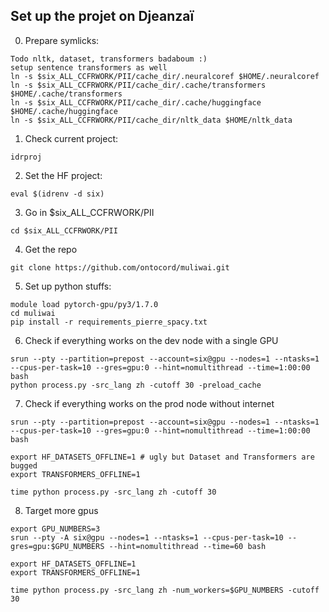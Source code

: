 ## Set up the projet on Djeanzaï

0. Prepare symlicks:

 ```
Todo nltk, dataset, transformers badaboum :)
setup sentence transformers as well
ln -s $six_ALL_CCFRWORK/PII/cache_dir/.neuralcoref $HOME/.neuralcoref
ln -s $six_ALL_CCFRWORK/PII/cache_dir/.cache/transformers $HOME/.cache/transformers
ln -s $six_ALL_CCFRWORK/PII/cache_dir/.cache/huggingface $HOME/.cache/huggingface
ln -s $six_ALL_CCFRWORK/PII/cache_dir/nltk_data $HOME/nltk_data

 ```

1. Check current project:
 ```
idrproj
 ```
2. Set the HF project:
 ```
eval $(idrenv -d six)
 ```
3. Go in $six_ALL_CCFRWORK/PII
 ```
cd $six_ALL_CCFRWORK/PII 
 ```
4. Get the repo
 ```
git clone https://github.com/ontocord/muliwai.git
 ```

5. Set up python stuffs:
 ```
module load pytorch-gpu/py3/1.7.0 
cd muliwai
pip install -r requirements_pierre_spacy.txt
 ```
 
6. Check if everything works on the dev node with a single GPU
 ```
srun --pty --partition=prepost --account=six@gpu --nodes=1 --ntasks=1 --cpus-per-task=10 --gres=gpu:0 --hint=nomultithread --time=1:00:00 bash
python process.py -src_lang zh -cutoff 30 -preload_cache
 ```


7. Check if everything works on the prod node without internet
 ```
srun --pty --partition=prepost --account=six@gpu --nodes=1 --ntasks=1 --cpus-per-task=10 --gres=gpu:0 --hint=nomultithread --time=1:00:00 bash

export HF_DATASETS_OFFLINE=1 # ugly but Dataset and Transformers are bugged
export TRANSFORMERS_OFFLINE=1

time python process.py -src_lang zh -cutoff 30
 ```
 
 
8. Target more gpus 
 ```
export GPU_NUMBERS=3
srun --pty -A six@gpu --nodes=1 --ntasks=1 --cpus-per-task=10 --gres=gpu:$GPU_NUMBERS --hint=nomultithread --time=60 bash

export HF_DATASETS_OFFLINE=1
export TRANSFORMERS_OFFLINE=1

time python process.py -src_lang zh -num_workers=$GPU_NUMBERS -cutoff 30

 ```
